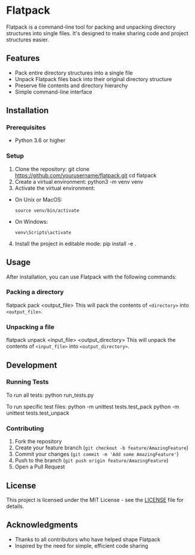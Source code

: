# Flatpack

Flatpack is a command-line tool for packing and unpacking directory structures into single files. It's designed to make sharing code and project structures easier.

## Features
- Pack entire directory structures into a single file
- Unpack Flatpack files back into their original directory structure
- Preserve file contents and directory hierarchy
- Simple command-line interface

## Installation
### Prerequisites
- Python 3.6 or higher

### Setup
1. Clone the repository:
git clone https://github.com/yourusername/flatpack.git
cd flatpack
2. Create a virtual environment:
python3 -m venv venv
3. Activate the virtual environment:
- On Unix or MacOS:
  ```
  source venv/bin/activate
  ```
- On Windows:
  ```
  venv\Scripts\activate
  ```
4. Install the project in editable mode:
pip install -e .

## Usage
After installation, you can use Flatpack with the following commands:

### Packing a directory
flatpack pack <directory> <output_file>
This will pack the contents of `<directory>` into `<output_file>`.

### Unpacking a file
flatpack unpack <input_file> <output_directory>
This will unpack the contents of `<input_file>` into `<output_directory>`.

## Development
### Running Tests
To run all tests:
python run_tests.py

To run specific test files:
python -m unittest tests.test_pack
python -m unittest tests.test_unpack


### Contributing
1. Fork the repository
2. Create your feature branch (`git checkout -b feature/AmazingFeature`)
3. Commit your changes (`git commit -m 'Add some AmazingFeature'`)
4. Push to the branch (`git push origin feature/AmazingFeature`)
5. Open a Pull Request

## License
This project is licensed under the MIT License - see the [LICENSE](LICENSE) file for details.

## Acknowledgments
- Thanks to all contributors who have helped shape Flatpack
- Inspired by the need for simple, efficient code sharing